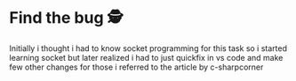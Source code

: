 # Find the bug 🕵️
Initially i thought i had to know socket programming for this task so i started learning socket but later realized i had to just quickfix in vs code and make few other changes for those i referred to the article by c-sharpcorner

